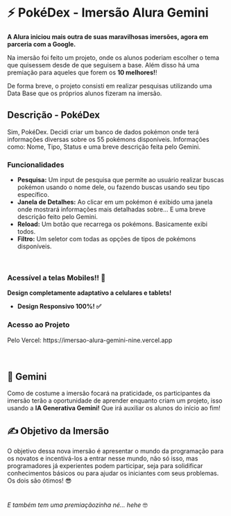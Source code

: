 <h1>⚡ PokéDex - Imersão Alura Gemini</h1>
<strong>A Alura iniciou mais outra de suas maravilhosas imersões, agora em parceria com a Google. </strong>

Na imersão foi feito um projeto, onde os alunos poderiam escolher o tema que quisessem desde de que seguisem a base. 
Além disso há uma premiação para aqueles que forem os <strong>10 melhores!</strong>!

De forma breve, o projeto consisti em realizar pesquisas utilizando uma Data Base que os próprios alunos fizeram na imersão.

<h2>Descrição - PokéDex</h2>
Sim, PokéDex. Decidi criar um banco de dados pokémon onde terá informações diversas sobre os 55 pokémons disponíveis. 
Informações como: Nome, Tipo, Status e uma breve descrição feita pelo Gemini.

<h3>Funcionalidades</h3>
 <ul>
   <li>
     <strong>Pesquisa:</strong> Um input de pesquisa que permite ao usuário realizar buscas pokémon usando o nome dele, ou fazendo buscas usando seu tipo específico.
   </li>
   <li>
    <strong>Janela de Detalhes:</strong> Ao clicar em um pokémon é exibido uma janela onde mostrará informações mais detalhadas sobre... E uma breve descrição feito pelo Gemini.
   </li>
   <li>
    <strong>Reload:</strong> Um botão que recarrega os pokémons. Basicamente exibi todos.
   </li>
   <li>
    <strong>Filtro:</strong> Um seletor com todas as opções de tipos de pokémons disponíveis.
   </li>
 </ul>
<br>
 <h3>Acessível a telas Mobiles!! 📱</h3>
 <strong>
  Design completamente adaptativo a celulares e tablets!
  <br>
  <ul>
   <li>
   Design Responsivo 100%! ✅
  </li>
  </ul>
 </strong>

<h3>Acesso ao Projeto</h3>
Pelo Vercel: https://imersao-alura-gemini-nine.vercel.app
<br>
<br>
<br>
<h2>🤖 Gemini</h2>
Como de costume a imersão focará na praticidade, os participantes da imersão terão a oportunidade de aprender enquanto
criam um projeto, isso usando a <strong>IA Generativa Gemini!</strong> Que irá auxiliar os alunos do início ao fim!

<h2>✍ Objetivo da Imersão</h2>
O objetivo dessa nova imersão é apresentar o mundo da programação para os novatos e incentivá-los a entrar nesse mundo,
não só isso, mas programadores já experientes podem participar, seja para solidificar conhecimentos básicos ou para ajudar
os iniciantes com seus problemas. Os dois são ótimos! 😎

#
<em>E também tem uma premiaçãozinha né... hehe</em> 🤓
